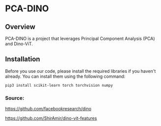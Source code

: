 # PCA-DINO

## Overview
PCA-DINO is a project that leverages Principal Component Analysis (PCA) and Dino-ViT.

## Installation

Before you use our code, please install the required libraries if you haven't already. You can install them using the following command:

```bash
pip3 install scikit-learn torch torchvision numpy
```


### Source:
https://github.com/facebookresearch/dino

https://github.com/ShirAmir/dino-vit-features
